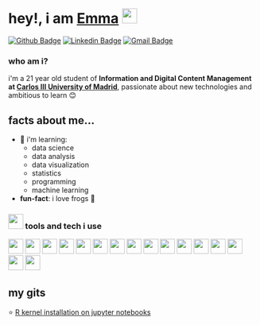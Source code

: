 <h1>hey!, i am <a href="https://github.com/emmaarenas">Emma</a> <img height="30" src="https://media.tenor.com/e3GqicbfhMYAAAAi/get-greeting-get-greetings.gif"></h1>
</h1>

[![Github Badge](http://img.shields.io/badge/-Github-black?style=flat-square&logo=github&link=https://github.com/emmaarenas/)](https://github.com/emmaaarenas/) 
[![Linkedin Badge](https://img.shields.io/badge/-LinkedIn-blue?style=flat-square&logo=Linkedin&logoColor=white&link=https://www.linkedin.com/in/emma-arenas/)](https://www.linkedin.com/in/emma-arenas)
[![Gmail Badge](https://img.shields.io/badge/-Gmail-d14836?style=flat-square&logo=Gmail&logoColor=white&link=mailto:emmaarenasvillaverde@gmail.com)](mailto:emmaarenasvillaverde@gmail.com)

### who am i?
i'm a 21 year old student of **Information and Digital Content Management at [Carlos III University of Madrid](<https://www.uc3m.es/home>)**,  passionate about new technologies and ambitious to learn 😊 

## facts about me...
- 🎯 i'm learning:
  - data science
  - data analysis
  - data visualization
  - statistics
  - programming
  - machine learning  
- **fun-fact**: i love frogs 🐸

### <img src="https://media.tenor.com/jQNca-eFbb0AAAAi/peach-goma-pc-headset.gif" width="30"> tools and tech i use
<code><img height="30" src="https://cdn.iconscout.com/icon/free/png-256/free-python-3521655-2945099.png?f=webp"></code>
<code><img height="30" src="https://upload.wikimedia.org/wikipedia/commons/6/6a/JavaScript-logo.png"></code>
<code><img height="30" src="https://camo.githubusercontent.com/ea108c38dac63a32f2a6743353e58dafa034039b62af4eda8d0142041394c1ba/68747470733a2f2f75706c6f61642e77696b696d656469612e6f72672f77696b6970656469612f636f6d6d6f6e732f7468756d622f362f36312f48544d4c355f6c6f676f5f616e645f776f72646d61726b2e7376672f35313270782d48544d4c355f6c6f676f5f616e645f776f72646d61726b2e7376672e706e67"></code>
<code><img height="30" src="https://camo.githubusercontent.com/84b7e019b2fc008795edcd770727c58b1ebb6cdac5a14a190a4e85748a265316/68747470733a2f2f75706c6f61642e77696b696d656469612e6f72672f77696b6970656469612f636f6d6d6f6e732f7468756d622f642f64352f435353335f6c6f676f5f616e645f776f72646d61726b2e7376672f3132303070782d435353335f6c6f676f5f616e645f776f72646d61726b2e7376672e706e67"></code>
<code><img height="30" src="https://static-00.iconduck.com/assets.00/rstudio-icon-2048x2048-nt33yx0r.png"></code>
<code><img height="30" src="https://camo.githubusercontent.com/b13d496ed2e6563835a86b79df346337f871c4e738cbe1896897144e8977321d/68747470733a2f2f7777772e62696d696e642e65732f66696c65732f696d672f617a7572652f6d61696e2d71696d672d37616238376434393733376230623132666264633830366566666163323162332e706e67"></code>
<code><img height="30" src="https://store-images.s-microsoft.com/image/apps.3065.691feadc-e3fa-4b75-8036-7b61d3fa43d7.e0142845-e0c5-4ca3-9761-cac9a75c1be8.d18499e4-2c79-4783-b89f-4e199b20168b.png"></code>
<code><img height="30" src="https://upload.wikimedia.org/wikipedia/commons/thumb/3/38/Jupyter_logo.svg/883px-Jupyter_logo.svg.png"></code>
<code><img height="30" src="https://user-images.githubusercontent.com/674621/71187801-14e60a80-2280-11ea-94c9-e56576f76baf.png"></code>
<code><img height="30" src="https://camo.githubusercontent.com/abaa16cf0f09d3f13a163f9deebad0f38cbc06f0b8bfbeb9c0f9860a949e77f1/68747470733a2f2f6d69726f2e6d656469756d2e636f6d2f6d61782f3635302f312a7a7a7664526d484747584f4e5a7075513246657173512e706e67"></code>
<code><img height="30" src="https://www.svgrepo.com/show/354428/tableau-icon.svg"></code>
<code><img height="30" src="https://camo.githubusercontent.com/1b70e9ef7d2502e4a14754d227374c6016792e3800cd08c8dade3a1a257b78c0/68747470733a2f2f75706c6f61642e77696b696d656469612e6f72672f77696b6970656469612f636f6d6d6f6e732f332f33332f4669676d612d6c6f676f2e737667"></code>
<code><img height="30" src="https://freepnglogo.com/images/all_img/1691829400logo-canva-png.png"></code>
<code><img height="30" src="https://cdn4.iconfinder.com/data/icons/logos-and-brands/512/189_Kaggle_logo_logos-512.png"></code>
<code><img height="30" src="https://upload.wikimedia.org/wikipedia/commons/thumb/e/ef/Stack_Overflow_icon.svg/768px-Stack_Overflow_icon.svg.png"></code>
<code><img height="30" src="https://camo.githubusercontent.com/e259410cda97667ad6de9b8afe81836f058e8dd6b2b4a698d2b244dd73c76795/68747470733a2f2f64697374726561752e636f6d2f6769746875622e737667"></code>

## my gits
⭐ [R kernel installation on jupyter notebooks](https://gist.github.com/emmaarenas/0c4d700ee583dce7bfd1b02d59fdaf84)
